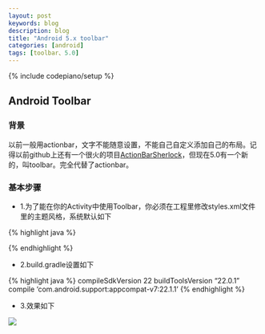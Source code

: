 ```yaml
---
layout: post
keywords: blog
description: blog
title: "Android 5.x toolbar"
categories: [android]
tags: [toolbar、5.0]
---
```

{% include codepiano/setup %}

## Android Toolbar

### 背景
以前一般用actionbar，文字不能随意设置，不能自己自定义添加自己的布局。记得以前github上还有一个很火的项目[ActionBarSherlock](https://github.com/JakeWharton/ActionBarSherlock)，但现在5.0有一个新的，叫toolbar。完全代替了actionbar。

### 基本步骤

* 1.为了能在你的Activity中使用Toolbar，你必须在工程里修改styles.xml文件里的主题风格，系统默认如下

{% highlight java %}
 <style name="AppTheme" parent="AppTheme.Base" />
    <!-- Base application theme. -->
    <style name="AppTheme.Base" parent="Theme.AppCompat.NoActionBar">
        <item name="actionBarPopupTheme">@style/ThemeOverlay.AppCompat</item>
        <item name="android:windowNoTitle">true</item>
        <item name="windowActionModeOverlay">true</item>
        <item name="actionOverflowMenuStyle">@style/OverflowMenuStyle</item>
        <!-- Customize your theme here. -->
        <!--导航栏底色-->
        <item name="colorPrimary">@color/colorPrimary</item>
        <!--状态栏底色-->
        <item name="colorPrimaryDark">@color/colorPrimaryDark</item>
        <!--导航栏上的标题颜色-->
        <item name="android:textColorPrimary">@color/textColorPrimary</item>
        <!--Activity窗口的颜色-->
        <item name="android:windowBackground">@color/windowBackground</item>
        <!--EditText 输入框中字体的颜色-->
        <item name="editTextColor">@android:color/white</item>
        <item name="tagViewStyle">@style/MyTagViewStyle</item>
    </style>
{% endhighlight %}


* 2.build.gradle设置如下

{% highlight java %}
compileSdkVersion 22
buildToolsVersion “22.0.1”
compile ‘com.android.support:appcompat-v7:22.1.1’
{% endhighlight %}

* 3.效果如下
<img src="/image/toolbar"/>






